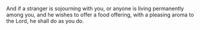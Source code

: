 And if a stranger is sojourning with you, or anyone is living permanently among you, and he wishes to offer a food offering, with a pleasing aroma to the Lord, he shall do as you do.
